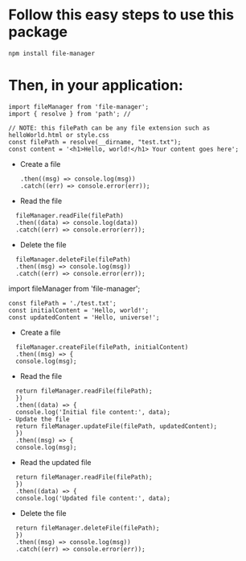 # Follow this easy steps to use this package

```
npm install file-manager
```

# Then, in your application:

```
import fileManager from 'file-manager';
import { resolve } from 'path'; //

```

```
// NOTE: this filePath can be any file extension such as helloWorld.html or style.css
const filePath = resolve(__dirname, "test.txt");
const content = '<h1>Hello, world!</h1> Your content goes here';
```

- Create a file

  ```fileManager.createFile(filePath, content)
  .then((msg) => console.log(msg))
  .catch((err) => console.error(err));
  ```

- Read the file

```
  fileManager.readFile(filePath)
  .then((data) => console.log(data))
  .catch((err) => console.error(err));
```

- Delete the file

```
  fileManager.deleteFile(filePath)
  .then((msg) => console.log(msg))
  .catch((err) => console.error(err));
```

import fileManager from 'file-manager';

```
const filePath = './test.txt';
const initialContent = 'Hello, world!';
const updatedContent = 'Hello, universe!';
```

- Create a file

```
  fileManager.createFile(filePath, initialContent)
  .then((msg) => {
  console.log(msg);
```

- Read the file

```
  return fileManager.readFile(filePath);
  })
  .then((data) => {
  console.log('Initial file content:', data);
- Update the file
  return fileManager.updateFile(filePath, updatedContent);
  })
  .then((msg) => {
  console.log(msg);
```

- Read the updated file

```
  return fileManager.readFile(filePath);
  })
  .then((data) => {
  console.log('Updated file content:', data);
```

- Delete the file

```
  return fileManager.deleteFile(filePath);
  })
  .then((msg) => console.log(msg))
  .catch((err) => console.error(err));
```
